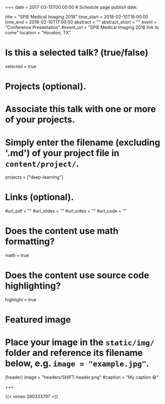 +++
date = 2017-03-15T00:00:00  # Schedule page publish date.

title = "SPIE Medical Imaging 2018"
time_start = 2018-02-10T16:00:00
time_end = 2018-02-10T17:00:00
abstract = ""
abstract_short = ""
event = "Conference Presentation"
#event_url = "SPIE Medical Imaging 2018 link to come"
location = "Houston, TX"

# Is this a selected talk? (true/false)
selected = true

# Projects (optional).
#   Associate this talk with one or more of your projects.
#   Simply enter the filename (excluding '.md') of your project file in `content/project/`.
projects = ["deep-learning"]

# Links (optional).
#url_pdf = ""
#url_slides = ""
#url_video = ""
#url_code = ""

# Does the content use math formatting?
math = true

# Does the content use source code highlighting?
highlight = true

# Featured image
# Place your image in the `static/img/` folder and reference its filename below, e.g. `image = "example.jpg"`.
[header]
image = "headers/SHIFT-header.png"
#caption = "My caption :smile:"

+++

{{< vimeo 260333797 >}}
